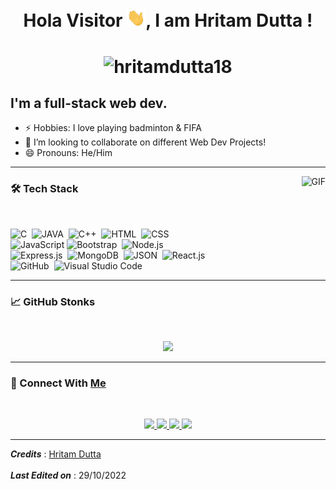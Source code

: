 <h1 align="center"><b>Hola Visitor <img src="https://raw.githubusercontent.com/ABSphreak/ABSphreak/master/gifs/Hi.gif" width="30px">, I am Hritam Dutta !</b><h1>
<p align="center"> 
  <img src="https://komarev.com/ghpvc/?username=hritamdutta18&label=Profile%20Views&color=0e75b6" alt="hritamdutta18"/>
</p>
  
## I'm a full-stack web dev.  

- ⚡ Hobbies: I love playing badminton & FIFA
- 🤝 I’m looking to collaborate on different Web Dev Projects!
- 😄 Pronouns: He/Him

<hr> 
<img align="right" alt="GIF" height="135px" src="https://media.giphy.com/media/du3J3cXyzhj75IOgvA/giphy.gif" />
<h3>🛠 Tech Stack</h3><br>
  
![C](https://img.shields.io/badge/-C-05122A?style=flat&logo=C&logoColor=A8B9CC)&nbsp;
![JAVA](https://img.shields.io/badge/-JAVA-05122A?style=flat&logo=JAVA&logoColor=A8B9CC)&nbsp;
![C++](https://img.shields.io/badge/-C++-05122A?style=flat&logo=C++&logoColor=A8B9CC)&nbsp;
![HTML](https://img.shields.io/badge/-HTML-05122A?style=flat&logo=HTML5)&nbsp;
![CSS](https://img.shields.io/badge/-CSS-05122A?style=flat&logo=CSS3&logoColor=1572B6)&nbsp;\
![JavaScript](https://img.shields.io/badge/-JavaScript-05122A?style=flat&logo=javascript)
![Bootstrap](https://img.shields.io/badge/-Bootstrap-05122A?style=flat&logo=bootstrap&logoColor=563D7C)&nbsp;
![Node.js](https://img.shields.io/badge/-Node.js-05122A?style=flat&logo=node.js)&nbsp;\
![Express.js](https://img.shields.io/badge/-Express.js-05122A?style=flat&logo=express)&nbsp;
![MongoDB](https://img.shields.io/badge/-MongoDB-05122A?logo=mongodb&style=flat)&nbsp;
![JSON](https://img.shields.io/badge/-JSON-05122A?style=flat&logo=json&logoColor=A8B9CC)&nbsp;
![React.js](https://img.shields.io/badge/-React.js-05122A?logo=react&style=flat)&nbsp;\
![GitHub](https://img.shields.io/badge/-GitHub-05122A?style=flat&logo=github)&nbsp;
![Visual Studio Code](https://img.shields.io/badge/-Visual%20Studio%20Code-05122A?logo=visual%20studio%20code&style=flat)&nbsp;

<hr>

<h3>📈 GitHub Stonks</h3><br>
<p align="center">
<!--   <img src="https://github-readme-stats.vercel.app/api/top-langs?username=hritamdutta18&show_icons=true&locale=en&layout=compact&theme=gotham" alt="hritamdutta18"/><br><br>
  <img src="https://github-readme-stats.vercel.app/api?username=hritamdutta18&count_private=true&theme=gotham&show_icons=true&include_all_commits=true" alt="hritamdutta18"/><br><br> -->
  <img src="https://github-readme-streak-stats.herokuapp.com/?user=hritamdutta18&theme=gotham">
</p>

<hr>
  
<h3>🤳 Connect With <a href="https://hritam-dutta.me" target="_blank">Me</a></h3><br>
<p align="center">
  <a href="https://linkedin.com/in/hritam-dutta-6713581b6" target="_blank">
    <img src="https://img.shields.io/badge/-Hritam%20Dutta-0A66C2?style=flat&logo=Linkedin&logoColor=white"/>
  </a>
  <a href="mailto:hritamloyola10@gmail.com" target="_blank">
    <img src="https://img.shields.io/badge/-hritamloyola10@gmail.com-EA4335?style=flat&logo=Gmail&logoColor=white"/>
  </a>
  <a href="https://instagram.com/_hritam_dutta_" target="_blank">
    <img src="https://img.shields.io/badge/-@__hritam__dutta__-E4405F?style=flat&logo=Instagram&logoColor=white"/>
  </a>
  <a href="https://twitter.com/dutta_h11" target="_blank">
    <img src="https://img.shields.io/badge/-Hritam%20Dutta-1DA1F2?style=flat&logo=Twitter&logoColor=white"/>
  </a>
</p>
  
<hr>
<p>
  <i><b>Credits</b></i> : <a href="https://github.com/hritamdutta18">Hritam Dutta</a><br><br>
  <i><b>Last Edited on</b></i> : 29/10/2022
</p>
